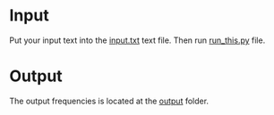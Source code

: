 # Input
Put your input text into the [input.txt](code/input/input.txt) text file.
Then run [run_this.py](code/run_this.py) file.

# Output
The output frequencies is located at the [output](code/output) folder.